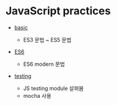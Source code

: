 # JavaScript practices

* [basic](basic)
    * ES3 문법 ~ ES5 문법

* [ES6](es06)
    * ES6 modern 문법

* [testing](testing)
    * JS testing module 살펴봄
    * mocha 사용
